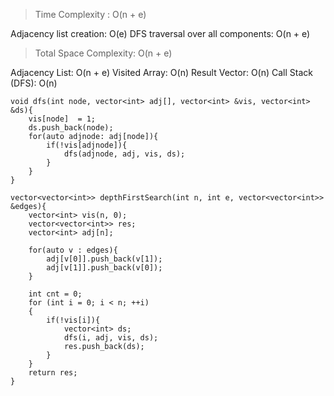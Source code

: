 
>Time Complexity : O(n + e)

  Adjacency list creation: O(e)
  DFS traversal over all components: O(n + e)


> Total Space Complexity: O(n + e)

  Adjacency List: O(n + e)
  Visited Array: O(n)
  Result Vector: O(n)
  Call Stack (DFS): O(n)

```
void dfs(int node, vector<int> adj[], vector<int> &vis, vector<int> &ds){
	vis[node]  = 1;
	ds.push_back(node);
	for(auto adjnode: adj[node]){
		if(!vis[adjnode]){
			dfs(adjnode, adj, vis, ds);
		}
	}
}

vector<vector<int>> depthFirstSearch(int n, int e, vector<vector<int>> &edges){
	vector<int> vis(n, 0);
	vector<vector<int>> res;
    vector<int> adj[n];
    
    for(auto v : edges){
    	adj[v[0]].push_back(v[1]);
    	adj[v[1]].push_back(v[0]);
    }

    int cnt = 0;
    for (int i = 0; i < n; ++i)
    {
    	if(!vis[i]){
    		vector<int> ds;
    		dfs(i, adj, vis, ds);
    		res.push_back(ds);
    	}
    }
    return res;
}
```

